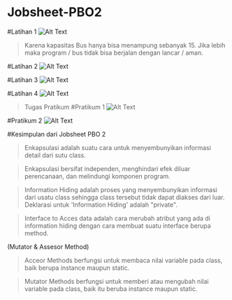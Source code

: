 # Jobsheet-PBO2

#Latihan 1
![Alt Text](https://github.com/lethanfadlil/Jobsheet-PBO2/blob/master/latihan1.png)
>Karena kapasitas Bus hanya bisa menampung sebanyak 15. Jika lebih maka program / bus tidak bisa berjalan dengan lancar / aman.

#Latihan 2
![Alt Text](https://github.com/lethanfadlil/Jobsheet-PBO2/blob/master/latihan2.png)

#Latihan 3
![Alt Text](https://github.com/lethanfadlil/Jobsheet-PBO2/blob/master/latihan3.png)

#Latihan 4
![Alt Text](https://github.com/lethanfadlil/Jobsheet-PBO2/blob/master/latihan4.png)

>Tugas Pratikum
#Pratikum 1
![Alt Text](https://github.com/lethanfadlil/Jobsheet-PBO2/blob/master/Tugas_Pratikum1.png)

#Pratikum 2
![Alt Text](https://github.com/lethanfadlil/Jobsheet-PBO2/blob/master/Tugas_Pratikum2.png)

#Kesimpulan dari Jobsheet PBO 2
>Enkapsulasi adalah suatu cara untuk menyembunyikan informasi detail dari sutu class.

>Enkapsulasi bersifat independen, menghindari efek diluar perencanaan, dan melindungi komponen program.

>Information Hiding adalah proses yang menyembunyikan informasi dari usatu class sehingga class tersebut tidak dapat diakses dari luar. Deklarasi untuk 'Information Hiding' adalah "private".

>Interface to Acces data adalah cara merubah atribut yang ada di information hiding dengan cara membuat suatu interface berupa method.

(Mutator & Assesor Method)
>Acceor Methods berfungsi untuk membaca nilai variable pada class, baik berupa instance maupun static.

>Mutator Methods berfungsi untuk memberi atau mengubah nilai variable pada class, baik itu beruba instance maupun static.
